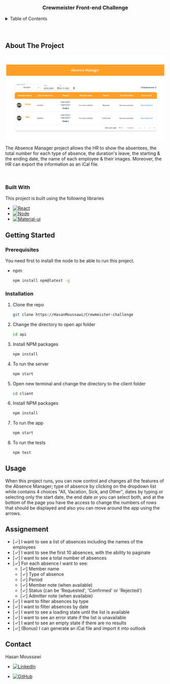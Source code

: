 <div align="center">
  <h3 align="center">Crewmeister Front-end Challenge</h3>
</div>

<!-- TABLE OF CONTENTS -->
<details>
  <summary>Table of Contents</summary>
  <ol>
    <li>
      <a href="#about-the-project">About The Project</a>
      <ul>
        <li><a href="#built-with">Built With</a></li>
      </ul>
    </li>
    <li>
      <a href="#getting-started">Getting Started</a>
      <ul>
        <li><a href="#prerequisites">Prerequisites</a></li>
        <li><a href="#installation">Installation</a></li>
      </ul>
    </li>
    <li><a href="#usage">Usage</a></li>
    <li><a href="#assignement">Assignement</a></li>
    <li><a href="#contact">Contact</a></li>
  </ol>
</details>
<br />
<br />

<!-- ABOUT THE PROJECT -->

## About The Project

<div align="center">
  <img align="center" src="project-scrn-sht.png"/>
</div>

<p>The Absence Manager project allows the HR to show the absentees, the total number for each type of absence, the duration's leave, the starting & the ending date, the name of each employee & their images. Moreover, the HR can export the information as an iCal file.
</p>
<br />

### Built With

This project is built using the following libraries

- [![React][react.js]][react-url]
- [![Node][node.js]][node-url]
- [![Material-ui][material-ui]][material-ui-url]

<!-- GETTING STARTED -->

## Getting Started

### Prerequisites

You need first to install the node to be able to run this project.

- npm
  ```sh
  npm install npm@latest -g
  ```

### Installation

1. Clone the repo
   ```sh
   git clone https://HasanMoussawi/Crewmeister-challenge
   ```
2. Change the directory to open api folder
   ```sh
   cd api
   ```
3. Install NPM packages
   ```sh
   npm install
   ```
4. To run the server
   ```sh
   npm start
   ```
5. Open new terminal and change the directory to the client folder
   ```sh
   cd client
   ```
6. Install NPM packages
   ```sh
   npm install
   ```
7. To run the app
   ```sh
   npm start
   ```
8. To run the tests
   ```sh
   npm test
   ```

## Usage

When this project runs, you can now control and changes all the features of the Absence Manager; type of absence by clicking on the dropdown list while contains 4 choices "All, Vacation, Sick, and Other", dates by typing or selecting only the start date, the end date or you can select both, and at the bottom of the page you have the access to change the numbers of rows that should be displayed and also you can move around the app using the arrows.

## Assignement

- [✓] I want to see a list of absences including the names of the employees
- [✓] I want to see the first 10 absences, with the ability to paginate
- [✓] I want to see a total number of absences
- [✓] For each absence I want to see:
  - [✓] Member name
  - [✓] Type of absence
  - [✓] Period
  - [✓] Member note (when available)
  - [✓] Status (can be 'Requested', 'Confirmed' or 'Rejected')
  - [✓] Admitter note (when available)
- [✓] I want to filter absences by type
- [✓] I want to filter absences by date
- [✓] I want to see a loading state until the list is available
- [✓] I want to see an error state if the list is unavailable
- [✓] I want to see an empty state if there are no results
- [✓] (Bonus) I can generate an iCal file and import it into outlook

## Contact

Hasan Moussawi

- [![LinkedIn][linkedin]][linkedin-url]

- [![GitHub][github]][github-url]

<!-- MARKDOWN LINKS & IMAGES -->

[product-screenshot]: project-scrn-sht.png
[react.js]: https://img.shields.io/badge/React-20232A?style=for-the-badge&logo=react&logoColor=61DAFB
[react-url]: https://reactjs.org/
[material-ui]: https://img.shields.io/badge/Material--UI-0081CB?style=for-the-badge&logo=material-ui&logoColor=white
[material-ui-url]: https://material-ui.com/
[node.js]: https://img.shields.io/badge/Node.js-43853D?style=for-the-badge&logo=node.js&logoColor=white
[node-url]: https://nodejs.org/
[linkedin]: https://img.shields.io/badge/LinkedIn-0077B5?style=for-the-badge&logo=linkedin&logoColor=white
[linkedin-url]: https://www.linkedin.com/in/hasan-moussawi/
[github]: https://img.shields.io/badge/GitHub-100000?style=for-the-badge&logo=github&logoColor=white
[github-url]: https://github.com/HasanMoussawi/
